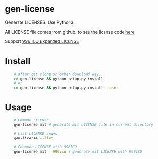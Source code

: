 # gen-license

Generate LICENSES. Use Python3.

All LICENSE file comes from github. to see the license code [here](https://help.github.com/en/articles/licensing-a-repository#searching-github-by-license-type)

Support [996.ICU Expanded LICENSE](https://github.com/996icu/996.ICU)

# Install

```sh
    # after git clone or other download way.
    cd gen-license && python setup.py install
    # or
    cd gen-license && python setup.py install --user
```

# Usage

```sh
    # Common LICENSE
    gen-license mit # generate mit LICENSE file in current directory

    # List LICENSE codes
    gen-license --list

    # Conmmon LICENSE with 996ICU
    gen-license mit --996icu # generate mit LICENSE with 996ICU
```
